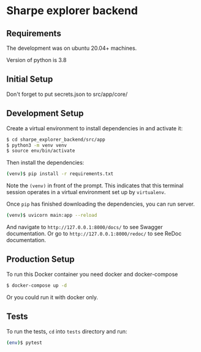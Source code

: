 # Sharpe explorer backend

## Requirements

The development was on ubuntu 20.04+ machines.

Version of python is 3.8

## Initial Setup

Don't forget to put secrets.json to src/app/core/

## Development Setup

Create a virtual environment to install dependencies in and activate it:

```sh
$ cd sharpe_explorer_backend/src/app
$ python3 -m venv venv
$ source env/bin/activate
```

Then install the dependencies:

```sh
(venv)$ pip install -r requirements.txt
```
Note the `(venv)` in front of the prompt. This indicates that this terminal
session operates in a virtual environment set up by `virtualenv`.

Once `pip` has finished downloading the dependencies, you can run server.

```sh
(venv)$ uvicorn main:app --reload
```

And navigate to `http://127.0.0.1:8000/docs/` to see Swagger documentation.
Or go to `http://127.0.0.1:8000/redoc/` to see ReDoc documentation.

## Production Setup

To run this Docker container you need docker and docker-compose
```sh
$ docker-compose up -d
```
Or you could run it with docker only.

## Tests

To run the tests, `cd` into `tests` directory and run:
```sh
(env)$ pytest
```